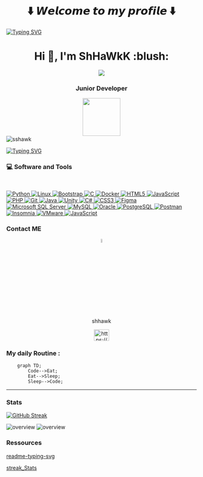 <body>
<h1 align="center"> ⬇️ 𝙒𝙚𝙡𝙘𝙤𝙢𝙚 𝙩𝙤 𝙢𝙮 𝙥𝙧𝙤𝙛𝙞𝙡𝙚 ⬇️ </h1>

<!-- Social icons section -->

[![Typing SVG](https://readme-typing-svg.demolab.com?font=&size=23&duration=3000&pause=1000&color=76F6B0&vCenter=true&random=false&width=441&lines=.%2Fusr%2Fbin%2FShHaWkK;-%3E+ShHaWkK+%24+)](https://git.io/typing-svg)

<h1 align="center">Hi 👋, I'm ShHaWkK :blush:</h1>
  
  <div align="center">
<img src="./img/1.gif">
<h3 align="center">Junior Developer</h3> 

<div id="header" align="center">
  <img src="https://media.giphy.com/media/M9gbBd9nbDrOTu1Mqx/giphy.gif" width="100"/></img>
</div>
</div>
<img src="https://komarev.com/ghpvc/?username=ShHaWkK&label=Profile%20views&color=0e75b6&style=flat" alt="sshawk"/>

[![Typing SVG](https://readme-typing-svg.demolab.com?font=Fira+Code&size=16&pause=1000&color=76F6B0&repeat=false&random=false&width=435&lines=%E2%9D%A4%EF%B8%8F+I+love+programming%2C+break+my+head)](https://git.io/typing-svg)

<h3 align="left">💻 Software and Tools</h3>
<br>
<p align="left">
  <a href="https://www.python.org" target="_blank" rel="noreferrer">
    <img alt="Python" src="https://img.shields.io/badge/Python-3776AB?logo=python&logoColor=white">
  </a>
  <a href="https://www.linux.org/" target="_blank" rel="noreferrer">
    <img alt="Linux" src="https://img.shields.io/badge/Linux-FCC624?logo=linux&logoColor=black">
  </a>
  <a href="https://getbootstrap.com" target="_blank" rel="noreferrer">
    <img alt="Bootstrap" src="https://img.shields.io/badge/Bootstrap-7952B3?logo=bootstrap&logoColor=white">
  </a>
  <a href="https://www.cprogramming.com/" target="_blank" rel="noreferrer">
    <img alt="C" src="https://img.shields.io/badge/C-00599C?logo=c&logoColor=white">
  </a>
  <a href="https://www.docker.com/" target="_blank" rel="noreferrer">
    <img alt="Docker" src="https://img.shields.io/badge/Docker-2496ED?logo=docker&logoColor=white">
  </a>
  <a href="https://www.w3.org/html/" target="_blank" rel="noreferrer">
    <img alt="HTML5" src="https://img.shields.io/badge/HTML5-E34F26?logo=html5&logoColor=white">
  </a>
  <a href="https://developer.mozilla.org/en-US/docs/Web/JavaScript" target="_blank" rel="noreferrer">
    <img alt="JavaScript" src="https://img.shields.io/badge/JavaScript-F7DF1E?logo=javascript&logoColor=black">
  </a>
  <a href="https://www.php.net" target="_blank" rel="noreferrer">
    <img alt="PHP" src="https://img.shields.io/badge/PHP-777BB4?logo=php&logoColor=white">
  </a>
  <a href="https://git-scm.com/" target="_blank" rel="noreferrer">
    <img alt="Git" src="https://img.shields.io/badge/Git-F05032?logo=git&logoColor=white">
  </a>
  <a href="https://www.java.com" target="_blank" rel="noreferrer">
    <img alt="Java" src="https://img.shields.io/badge/Java-007396?logo=java&logoColor=white">
  </a>
  <a href="https://unity.com/" target="_blank" rel="noreferrer">
    <img alt="Unity" src="https://img.shields.io/badge/Unity-000000?logo=unity&logoColor=white">
  </a>
  <a href="https://www.w3schools.com/cs/" target="_blank" rel="noreferrer">
    <img alt="C#" src="https://img.shields.io/badge/C%23-239120?logo=c-sharp&logoColor=white">
  </a>
  <a href="https://www.w3schools.com/css/" target="_blank" rel="noreferrer">
    <img alt="CSS3" src="https://img.shields.io/badge/CSS3-1572B6?logo=css3&logoColor=white">
  </a>
  <a href="https://www.figma.com/" target="_blank" rel="noreferrer">
    <img alt="Figma" src="https://img.shields.io/badge/Figma-F24E1E?logo=figma&logoColor=white">
  </a>
  <a href="https://www.microsoft.com/en-us/sql-server" target="_blank" rel="noreferrer">
    <img alt="Microsoft SQL Server" src="https://img.shields.io/badge/Microsoft%20SQL%20Server-CC2927?logo=microsoft-sql-server&logoColor=white">
  </a>
  <a href="https://www.mysql.com/" target="_blank" rel="noreferrer">
    <img alt="MySQL" src="https://img.shields.io/badge/MySQL-4479A1?logo=mysql&logoColor=white">
  </a>
  <a href="https://www.oracle.com/" target="_blank" rel="noreferrer">
    <img alt="Oracle" src="https://img.shields.io/badge/Oracle-F80000?logo=oracle&logoColor=black">
  </a>
  <a href="https://www.postgresql.org" target="_blank" rel="noreferrer">
    <img alt="PostgreSQL" src="https://img.shields.io/badge/PostgreSQL-4169E1?logo=postgresql&logoColor=white">
  </a>
  <a href="https://postman.com" target="_blank" rel="noreferrer">
    <img alt="Postman" src="https://img.shields.io/badge/Postman-FF6C37?logo=postman&logoColor=white">
  </a>
  <a href="https://insomnia.rest/" target="_blank" rel="noreferrer">
    <img alt="Insomnia" src="https://img.shields.io/badge/Insomnia-4000BF?logo=insomnia&logoColor=white">
  </a>
  <a href="https://www.vmware.com/" target="_blank" rel="noreferrer">
    <img alt="VMware" src="https://img.shields.io/badge/VMware-607078?logo=vmware&logoColor=white">
  </a>
  <a href="https://developer.mozilla.org/en-US/docs/Web/XML" target="_blank" rel="noreferrer">
    <img alt="JavaScript" src="https://img.shields.io/badge/XML-4000BF?logo=xml&logoColor=white">
  </a>
</p>

<!-- Social icons section -->
<h3 align="left">Contact ME</h3>
<p align="center">
<img title="Discord" href="https://discord.gg/TS6w3TYZRM" src="https://logodownload.org/wp-content/uploads/2017/11/discord-logo-1-1.png" width="5%"/>
</p>
<p align="center">
shhawk</p><p align="center"> 
<a href="https://www.linkedin.com/in/alexandre-uzan-b65923256/" target="blank"><img align="center" src="https://raw.githubusercontent.com/rahuldkjain/github-profile-readme-generator/master/src/images/icons/Social/linked-in-alt.svg" alt="https://www.linkedin.com/in/alexandre-uzan-b65923256/" height="30" width="40" /></a>
</p>

### My daily Routine : 
```mermaid
    graph TD; 
        Code-->Eat; 
        Eat-->Sleep;
        Sleep-->Code;
```

<hr>
<h3 align="left">Stats</h3>

[![GitHub Streak](https://streak-stats.demolab.com/?user=ShHaWkK&theme=dark)](https://git.io/streak-stats)

<p align="left">
   <img title="overview" src="https://raw.githubusercontent.com/ShHaWkK/github-stats/master/generated/overview.svg#gh-dark-mode-only">
   <img title="overview" src="https://raw.githubusercontent.com/ShHaWkK/github-stats/master/generated/languages.svg#gh-dark-mode-only">
</p>
<h3 aligne="center">Ressources</h3>

[readme-typing-svg](https://github.com/denvercoder1/readme-typing-svg)  

[streak_Stats](https://github.com/DenverCoder1/github-readme-streak-stats)

</body>
